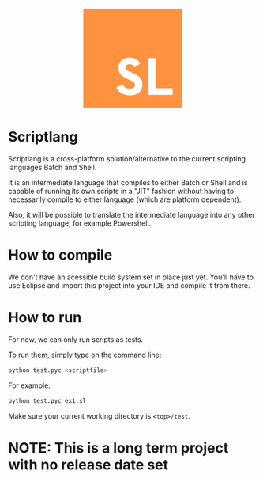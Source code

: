 <p align="center"><img src="https://raw.githubusercontent.com/Scriptlang/Scriptlang-Design/master/General/Resources/Logos/logo1/logo1_200x200.png"></p>

# Scriptlang

Scriptlang is a cross-platform solution/alternative to the current scripting languages Batch and Shell.

It is an intermediate language that compiles to either Batch or Shell and is capable of running its own scripts in a "JIT" fashion without having to necessarily compile to either language (which are platform dependent).

Also, it will be possible to translate the intermediate language into any other scripting language, for example Powershell.


# How to compile

We don't have an acessible build system set in place just yet. You'll have to use Eclipse and import this project into your IDE and compile it from there.


# How to run  

For now, we can only run scripts as tests.  

To run them, simply type on the command line:  

```bash
python test.pyc <scriptfile>
```

For example:

```bash
python test.pyc ex1.sl
```

Make sure your current working directory is `<top>/test`.


# NOTE: This is a long term project with no release date set  
